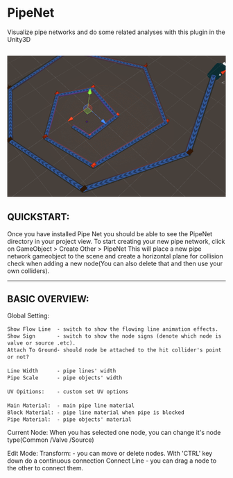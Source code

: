 # PipeNet
Visualize pipe networks and do some related analyses with this plugin in the Unity3D

![](https://github.com/LizhuWeng/PipeNet/blob/master/Doc/sample1.gif)
------------------------------------------------------
QUICKSTART:
------------------------------------------------------
Once you have installed Pipe Net you should be able to see the PipeNet directory in your project view.
To start creating your new pipe network, click on GameObject > Create Other > PipeNet
This will place a new pipe network gameobject to the scene and create a horizontal plane for collision check when adding a new node(You can also delete that and then use your own colliders).

------------------------------------------------------
BASIC OVERVIEW:
------------------------------------------------------
Global Setting: 

	Show Flow Line	- switch to show the flowing line animation effects.
	Show Sign		- switch to show the node signs (denote which node is valve or source .etc).
	Attach To Ground- should node be attached to the hit collider's point or not?

	Line Width		- pipe lines' width
	Pipe Scale		- pipe objects' width

	UV Opitions:	- custom set UV options

	Main Material:	- main pipe line material
	Block Material:	- pipe line material when pipe is blocked
	Pipe Material:	- pipe objects' material

Current Node:
	When you has selected one node, you can change it's node type(Common /Valve /Source)

Edit Mode:
	Transform:		- you can move or delete nodes. With 'CTRL' key down do a continuous connection
	Connect Line	- you can drag a node to the other to connect them.
